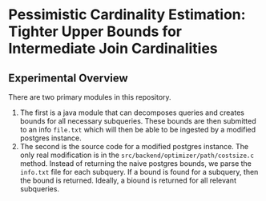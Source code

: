 # Pessimistic Cardinality Estimation: Tighter Upper Bounds for Intermediate Join Cardinalities

## Experimental Overview
There are two primary modules in this repository.

1. The first is a java module that can decomposes queries and creates bounds for all necessary subqueries. These bounds are then submitted to an info `file.txt` which will then be able to be ingested by a modified postgres instance.
2. The second is the source code for a modified postgres instance. The only real modification is in the `src/backend/optimizer/path/costsize.c` method. Instead of returning the naive postgres bounds, we parse the `info.txt` file for each subquery. If a bound is found for a subquery, then the bound is returned. Ideally, a biound is returned for all relevant subqueries.

